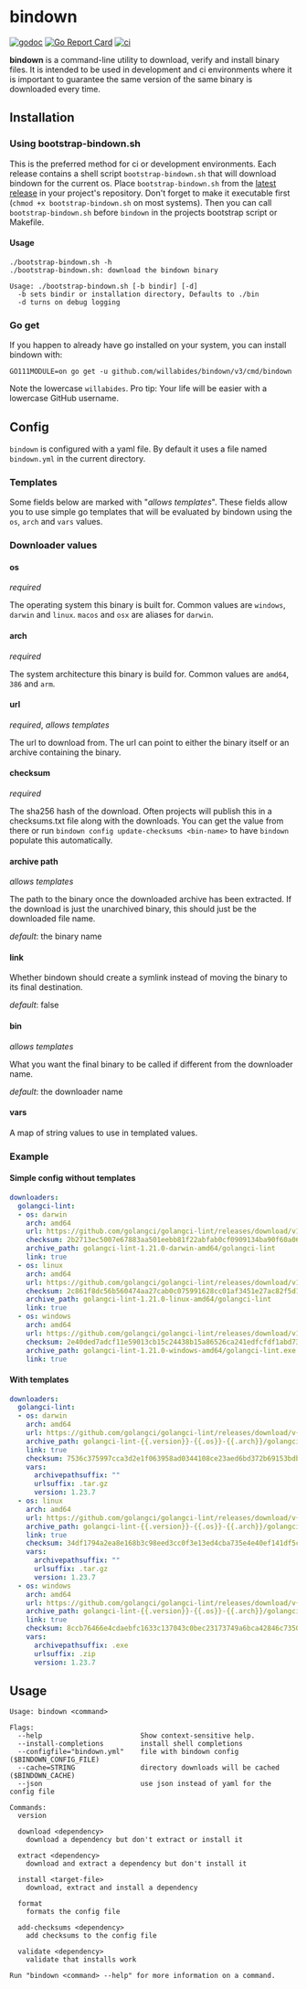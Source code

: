 # bindown

[![godoc](https://godoc.org/github.com/WillAbides/bindown?status.svg)](https://pkg.go.dev/github.com/willabides/bindown/v3)
[![Go Report Card](https://goreportcard.com/badge/github.com/WillAbides/bindown)](https://goreportcard.com/report/github.com/WillAbides/bindown)
[![ci](https://github.com/WillAbides/bindown/workflows/ci/badge.svg)](https://github.com/WillAbides/bindown/actions?query=workflow%3Aci+branch%3Amaster+event%3Apush)

**bindown** is a command-line utility to download, verify and install binary files. It is intended to be used in
development and ci environments where it is important to guarantee the same version of the same binary is downloaded
every time.

## Installation

### Using bootstrap-bindown.sh

This is the preferred method for ci or development environments. Each release
contains a shell script `bootstrap-bindown.sh` that will download bindown for
the current os. Place `bootstrap-bindown.sh` from the
[latest release](https://github.com/WillAbides/bindown/releases/latest) in your
project's repository. Don't forget to make it executable first (`chmod +x
bootstrap-bindown.sh` on most systems). Then you can call `bootstrap-bindown.sh`
before `bindown` in the projects bootstrap script or Makefile.

#### Usage
```
./bootstrap-bindown.sh -h
./bootstrap-bindown.sh: download the bindown binary

Usage: ./bootstrap-bindown.sh [-b bindir] [-d]
  -b sets bindir or installation directory, Defaults to ./bin
  -d turns on debug logging
```

### Go get

If you happen to already have go installed on your system, you can install
bindown with:

```
GO111MODULE=on go get -u github.com/willabides/bindown/v3/cmd/bindown 
```

Note the lowercase `willabides`. Pro tip: Your life will be easier with a
lowercase GitHub username.

## Config

`bindown` is configured with a yaml file. By default it uses a file named
`bindown.yml` in the current directory.

### Templates

Some fields below are marked with "_allows templates_". These fields allow you to use simple go templates that will be 
evaluated by bindown using the `os`, `arch` and `vars` values.

### Downloader values

#### os 
_required_

The operating system this binary is built for. Common values are `windows`, `darwin` and `linux`. `macos` and `osx` are
aliases for `darwin`.

#### arch
_required_

The system architecture this binary is build for. Common values are `amd64`, `386` and `arm`.

#### url
_required_, _allows templates_

The url to download from. The url can point to either the binary itself or an archive containing the binary.

#### checksum
_required_

The sha256 hash of the download. Often projects will publish this in a checksums.txt file along with the downloads. You
can get the value from there or run `bindown config update-checksums <bin-name>` to have `bindown` populate this
automatically.

#### archive path
_allows templates_

The path to the binary once the downloaded archive has been extracted. If the download is just the unarchived binary,
this should just be the downloaded file name.

_default_: the binary name

#### link

Whether bindown should create a symlink instead of moving the binary to its final destination.

_default_: false

#### bin
_allows templates_

What you want the final binary to be called if different from the downloader name.

_default_: the downloader name

#### vars

A map of string values to use in templated values.

### Example

#### Simple config without templates

```yaml
downloaders:
  golangci-lint:
  - os: darwin
    arch: amd64
    url: https://github.com/golangci/golangci-lint/releases/download/v1.21.0/golangci-lint-1.21.0-darwin-amd64.tar.gz
    checksum: 2b2713ec5007e67883aa501eebb81f22abfab0cf0909134ba90f60a066db3760
    archive_path: golangci-lint-1.21.0-darwin-amd64/golangci-lint
    link: true
  - os: linux
    arch: amd64
    url: https://github.com/golangci/golangci-lint/releases/download/v1.21.0/golangci-lint-1.21.0-linux-amd64.tar.gz
    checksum: 2c861f8dc56b560474aa27cab0c075991628cc01af3451e27ac82f5d10d5106b
    archive_path: golangci-lint-1.21.0-linux-amd64/golangci-lint
    link: true
  - os: windows
    arch: amd64
    url: https://github.com/golangci/golangci-lint/releases/download/v1.21.0/golangci-lint-1.21.0-windows-amd64.zip
    checksum: 2e40ded7adcf11e59013cb15c24438b15a86526ca241edfcfdf1abd73a5280a8
    archive_path: golangci-lint-1.21.0-windows-amd64/golangci-lint.exe
    link: true
```

#### With templates

```yaml
downloaders:  
  golangci-lint:
  - os: darwin
    arch: amd64
    url: https://github.com/golangci/golangci-lint/releases/download/v{{.version}}/golangci-lint-{{.version}}-{{.os}}-{{.arch}}{{.urlsuffix}}
    archive_path: golangci-lint-{{.version}}-{{.os}}-{{.arch}}/golangci-lint{{.archivepathsuffix}}
    link: true
    checksum: 7536c375997cca3d2e1f063958ad0344108ce23aed6bd372b69153bdbda82d13
    vars:
      archivepathsuffix: ""
      urlsuffix: .tar.gz
      version: 1.23.7
  - os: linux
    arch: amd64
    url: https://github.com/golangci/golangci-lint/releases/download/v{{.version}}/golangci-lint-{{.version}}-{{.os}}-{{.arch}}{{.urlsuffix}}
    archive_path: golangci-lint-{{.version}}-{{.os}}-{{.arch}}/golangci-lint{{.archivepathsuffix}}
    link: true
    checksum: 34df1794a2ea8e168b3c98eed3cc0f3e13ed4cba735e4e40ef141df5c41bc086
    vars:
      archivepathsuffix: ""
      urlsuffix: .tar.gz
      version: 1.23.7
  - os: windows
    arch: amd64
    url: https://github.com/golangci/golangci-lint/releases/download/v{{.version}}/golangci-lint-{{.version}}-{{.os}}-{{.arch}}{{.urlsuffix}}
    archive_path: golangci-lint-{{.version}}-{{.os}}-{{.arch}}/golangci-lint{{.archivepathsuffix}}
    link: true
    checksum: 8ccb76466e4cdaebfc1633c137043c0bec23173749a6bca42846c7350402dcfe
    vars:
      archivepathsuffix: .exe
      urlsuffix: .zip
      version: 1.23.7
```

## Usage

```
Usage: bindown <command>

Flags:
  --help                        Show context-sensitive help.
  --install-completions         install shell completions
  --configfile="bindown.yml"    file with bindown config ($BINDOWN_CONFIG_FILE)
  --cache=STRING                directory downloads will be cached ($BINDOWN_CACHE)
  --json                        use json instead of yaml for the config file

Commands:
  version

  download <dependency>
    download a dependency but don't extract or install it

  extract <dependency>
    download and extract a dependency but don't install it

  install <target-file>
    download, extract and install a dependency

  format
    formats the config file

  add-checksums <dependency>
    add checksums to the config file

  validate <dependency>
    validate that installs work

Run "bindown <command> --help" for more information on a command.
```
